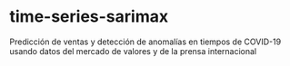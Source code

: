 # time-series-sarimax
Predicción de ventas y detección de anomalías en tiempos de COVID-19 usando datos del mercado de valores y de la prensa internacional
